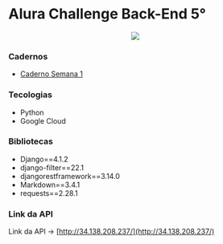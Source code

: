 # Alura Challenge Back-End 5°

<p align="center"><img src="http://img.shields.io/static/v1?label=STATUS&message=EM%20DESENVOLVIMENTO&color=GREEN&style=for-the-badge"/></p>

### Cadernos
* [Caderno Semana 1](doc/semana_1.md)

### Tecologias 
- Python
- Google Cloud

### Bibliotecas
- Django==4.1.2
- django-filter==22.1
- djangorestframework==3.14.0
- Markdown==3.4.1
- requests==2.28.1

### Link da API
Link da API -> [http://34.138.208.237/](http://34.138.208.237/)